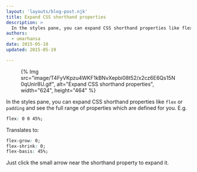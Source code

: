 ```yaml
---
layout: 'layouts/blog-post.njk'
title: Expand CSS shorthand properties
description: >
  In the styles pane, you can expand CSS shorthand properties like flex or padding and see the full range of properties which are defined for you.
authors:
  - umarhansa
date: 2015-05-10
updated: 2015-05-19

---
```


<figure>
{% Img src="image/T4FyVKpzu4WKF1kBNvXepbi08t52/x2cz6E6Qs15N0qUnir8U.gif", alt="Expand CSS shorthand properties", width="624", height="464" %}
</figure>

In the styles pane, you can expand CSS shorthand properties like `flex` or `padding` and see the full range of properties which are defined for you. E.g.

```css
flex: 0 0 45%;
```

Translates to:

```css
flex-grow: 0;
flex-shrink: 0;
flex-basis: 45%;
```

Just click the small arrow near the shorthand property to expand it.


